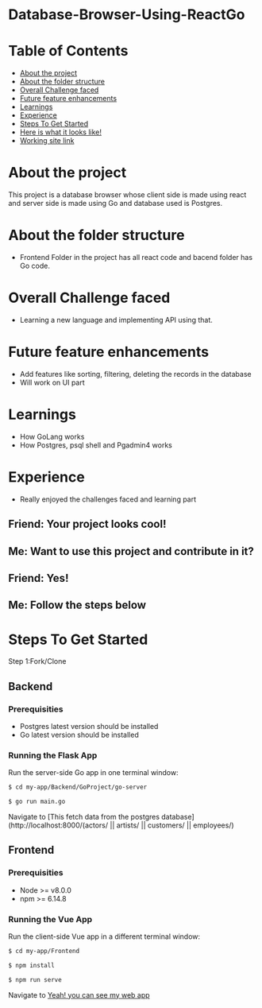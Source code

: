 # Database-Browser-Using-ReactGo
# Table of Contents

  * [About the project](#about-the-project)
  * [About the folder structure](#about-the-folder-structure)
  * [Overall Challenge faced](#overall-challenge-faced)
  * [Future feature enhancements](#future-feature-enhancements)
  * [Learnings](#learnings)
  * [Experience](#Experience)
  * [Steps To Get Started](#STEPS-to-get-started)
  * [Here is what it looks like!](#Here-is-what-it-looks-like)
  * [Working site link](#working-site-link)


  # About the project

  This project is a database browser whose client side is made using react and server side is made using Go and database used is Postgres.

  # About the folder structure

  - Frontend Folder in the project has all react code and bacend folder has Go code.

  # Overall Challenge faced

  - Learning a new language and implementing API using that.

  # Future feature enhancements

  - Add features like sorting, filtering, deleting the records in the database
  - Will work on UI part

  # Learnings

  - How GoLang works
  - How Postgres, psql shell and Pgadmin4 works

  # Experience

  - Really enjoyed the challenges faced and learning part

  Friend: Your project looks cool!
  ---
  Me: Want to use this project and contribute in it?
  ---
  Friend: Yes!
  ---
  Me: Follow the steps below
  ---

  # Steps To Get Started

  Step 1:Fork/Clone

  ## Backend

  ### Prerequisities
  - Postgres latest version should be installed
  - Go latest version should be installed

  ### Running the Flask App
  Run the server-side Go app in one terminal window:

  ```sh
  $ cd my-app/Backend/GoProject/go-server
  ```
  ```sh
  $ go run main.go
  ```
  Navigate to [This fetch data from the postgres database](http://localhost:8000/(actors/ || artists/ || customers/ || employees/)

  ## Frontend

  ### Prerequisities

  - Node >= v8.0.0
  - npm >= 6.14.8

  ### Running the Vue App
  Run the client-side Vue app in a different terminal window:
  ```sh
  $ cd my-app/Frontend
  ```
  ```sh
  $ npm install
  ```
  ```sh
  $ npm run serve
  ```

  Navigate to [Yeah! you can see my web app](http://localhost:3000)
